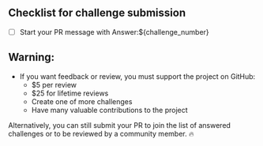 ## Checklist for challenge submission

- [ ] Start your PR message with Answer:${challenge_number}

## Warning:

- If you want feedback or review, you must support the project on GitHub:
  - $5 per review
  - $25 for lifetime reviews
  - Create one of more challenges
  - Have many valuable contributions to the project

Alternatively, you can still submit your PR to join the list of answered challenges or to be reviewed by a community member. 🔥
